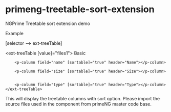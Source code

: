 # primeng-treetable-sort-extension
NGPrime Treetable sort extension demo

Example

[selector -->  ext-treeTable]

<ext-treeTable [value]="files1">   <p-header>Basic</p-header>
	
        <p-column field="name" [sortable]="true" header="Name"></p-column>              
        
        <p-column field="size" [sortable]="true" header="Size"></p-column>
        
        
        <p-column field="type" [sortable]="true" header="Type"></p-column> </ext-treeTable>


This will display the treetable columns with sort option.
Please import the source files used in the component from primeNG master code base.
